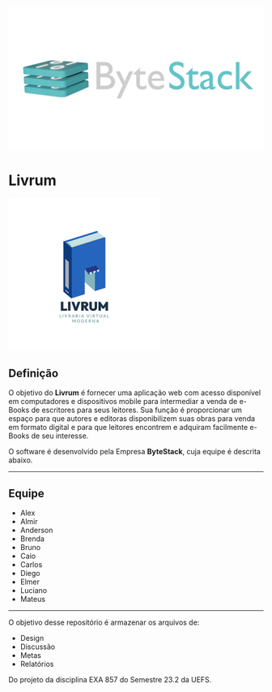 ![ByteStack logo](./phase_1/bytestack.png "ByteStack Logo")

# Livrum

<img src="phase_1/livrum.png" alt="Livrum logo" width="300"/>

## Definição

O objetivo do **Livrum** é fornecer uma aplicação web com acesso disponível em computadores e dispositivos mobile para intermediar a venda de e-Books de escritores para seus leitores. Sua função é proporcionar um espaço para que autores e editoras disponibilizem suas obras para venda em formato digital e para que leitores encontrem e adquiram facilmente e-Books de seu interesse.

O software é desenvolvido pela Empresa **ByteStack**, cuja equipe é descrita abaixo.

---

## Equipe

- Alex
- Almir
- Anderson
- Brenda
- Bruno
- Caio
- Carlos
- Diego
- Elmer
- Luciano
- Mateus

---

O objetivo desse repositório é armazenar os arquivos de:

- Design
- Discussão
- Metas
- Relatórios

Do projeto da disciplina EXA 857 do Semestre 23.2 da UEFS.